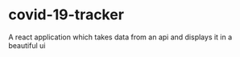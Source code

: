 # covid-19-tracker
A react application which takes data from an api and displays it in a beautiful ui
